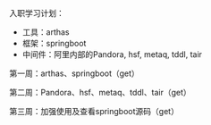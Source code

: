 入职学习计划：

- 工具：arthas
- 框架：springboot
- 中间件：阿里内部的Pandora, hsf, metaq, tddl, tair



第一周：arthas、springboot（get）

第二周：Pandora、hsf、metaq、tddl、tair（get）

第三周：加强使用及查看springboot源码（get）

